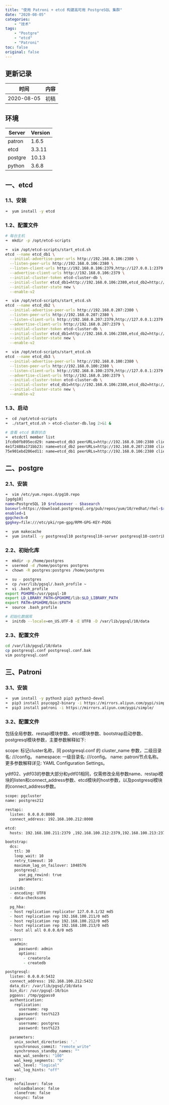 ```yaml
---
title: "使用 Patroni + etcd 构建高可用 PostgreSQL 集群"
date: "2020-08-05"
categories:
    - "技术"
tags:
    - "Postgre"
    - "etcd"
    - "Patroni"
toc: false
original: false
---
```


## 更新记录

| 时间       | 内容 |
| ---------- | ---- |
| 2020-08-05 | 初稿 |

## 环境

| Server  | Version |
| ------- | ------- |
| patron  | 1.6.5   |
| etcd    | 3.3.11  |
| postgre | 10.13   |
| python  | 3.6.8   |

## 一、etcd

### 1.1、安装

``` zsh
➜  yum install -y etcd
```

### 1.2、配置文件

``` zsh
# 每台主机
➜  mkdir -p /opt/etcd-scripts

➜  vim /opt/etcd-scripts/start_etcd.sh
etcd --name etcd_db1 \
  --initial-advertise-peer-urls http://192.168.0.106:2380 \
  --listen-peer-urls http://192.168.0.106:2380 \
  --listen-client-urls http://192.168.0.106:2379,http://127.0.0.1:2379 \
  --advertise-client-urls http://192.168.0.106:2379 \
  --initial-cluster-token etcd-cluster-db \
  --initial-cluster etcd_db1=http://192.168.0.106:2380,etcd_db2=http://192.168.0.207:2380,etcd_db3=http://192.168.0.100:2380 \
  --initial-cluster-state new \
  --enable-v2

➜  vim /opt/etcd-scripts/start_etcd.sh
etcd --name etcd_db2 \
  --initial-advertise-peer-urls http://192.168.0.207:2380 \
  --listen-peer-urls http://192.168.0.207:2380 \
  --listen-client-urls http://192.168.0.207:2379,http://127.0.0.1:2379 \
  --advertise-client-urls http://192.168.0.207:2379 \
  --initial-cluster-token etcd-cluster-db \
  --initial-cluster etcd_db1=http://192.168.0.106:2380,etcd_db2=http://192.168.0.207:2380,etcd_db3=http://192.168.0.100:2380 \
  --initial-cluster-state new \
  --enable-v2

➜  vim /opt/etcd-scripts/start_etcd.sh
etcd --name etcd_db3 \
  --initial-advertise-peer-urls http://192.168.0.100:2380 \
  --listen-peer-urls http://192.168.0.100:2380 \
  --listen-client-urls http://192.168.0.100:2379,http://127.0.0.1:2379 \
  --advertise-client-urls http://192.168.0.100:2379 \
  --initial-cluster-token etcd-cluster-db \
  --initial-cluster etcd_db1=http://192.168.0.106:2380,etcd_db2=http://192.168.0.207:2380,etcd_db3=http://192.168.0.100:2380 \
  --initial-cluster-state new \
  --enable-v2
```

### 1.3、启动

``` zsh
➜  cd /opt/etcd-scripts
➜  ./start_etcd.sh > etcd-cluster-db.log 2>&1 &

# 查看 etcd 集群状态
➜  etcdctl member list
1fcdb0fb895ecd29: name=etcd_db3 peerURLs=http://192.168.0.100:2380 clientURLs=http://192.168.0.100:2379 isLeader=false
4e1f2488a171bb23: name=etcd_db2 peerURLs=http://192.168.0.207:2380 clientURLs=http://192.168.0.207:2379 isLeader=false
75e901ebd206ed11: name=etcd_db1 peerURLs=http://192.168.0.106:2380 clientURLs=http://192.168.0.106:2379 isLeader=true
```

## 二、postgre

### 2.1、安装

``` zsh
➜  vim /etc/yum.repos.d/pg10.repo
[pgdg10]
name=PostgreSQL 10 $releasever - $basearch
baseurl=https://download.postgresql.org/pub/repos/yum/10/redhat/rhel-$releasever-$basearch
enabled=1
gpgcheck=0
gpgkey=file:///etc/pki/rpm-gpg/RPM-GPG-KEY-PGDG

➜  yum makecache
➜  yum install -y postgresql10 postgresql10-server postgresql10-contrib
```

### 2.2、初始化库

``` zsh
➜  mkdir -p /home/postgres
➜  usermod -d /home/postgres postgres
➜  chown -R postgres:postgres /home/postgres

➜  su - postgres
➜  cp /var/lib/pgsql/.bash_profile ~
➜  vi .bash_profile
export PGHOME=/usr/pgsql-10
export LD_LBRARY_PATH=$PGHOME/lib:$LD_LIBRARY_PATH
export PATH=$PGHOME/bin:$PATH
➜  source .bash_profile

# 初始化数据库
➜  initdb --locale=en_US.UTF-8 -E UTF8 -D /var/lib/pgsql/10/data
```

### 2.3、配置文件

``` zsh
cd /var/lib/pgsql/10/data
cp postgresql.conf postgresql.conf.bak
vim postgresql.conf
```

## 三、Patroni

### 3.1、安装

``` zsh
➜  yum install -y python3 pip3 python3-devel
➜  pip3 install psycopg2-binary -i https://mirrors.aliyun.com/pypi/simple/
➜  pip3 install patroni -i https://mirrors.aliyun.com/pypi/simple/
```

### 3.2、配置文件

包括全局参数、restapi模块参数、etcd模块参数、bootstrap启动参数、postgresql模块参数，主要参数解释如下:

scope: 标记cluster名称，同 postgresql.conf 的 cluster_name 参数，二级目录名: /<namespace>/<scope>/config。
namespace: 一级目录名: /<namespace>/<scope>/config。
name: patroni节点名称。
更多参数解释详见: YAML Configuration Settings。

ydtf02、ydtf03的参数大部分和ydtf01相同，仅需修改全局参数name、restapi模块的listen和connect_address参数、etcd模块的host参数，以及postgresql模块的connect_address参数。

``` zsh
scope: pgcluster
name: postgres212

restapi:
  listen: 0.0.0.0:8008
  connect_address: 192.168.100.212:8008

etcd:
  hosts: 192.168.100.211:2379 ,192.168.100.212:2379,192.168.100.213:2379

bootstrap:
  dcs:
    ttl: 30
    loop_wait: 10
    retry_timeout: 10
    maximum_lag_on_failover: 1048576
    postgresql:
      use_pg_rewind: true
      parameters:

  initdb:  
  - encoding: UTF8
  - data-checksums

  pg_hba:  
  - host replication replicator 127.0.0.1/32 md5
  - host replication rep 192.168.100.211/0 md5
  - host replication rep 192.168.100.212/0 md5
  - host replication rep 192.168.100.213/0 md5
  - host all all 0.0.0.0/0 md5

  users:
    admin:
      password: admin
      options:
        - createrole
        - createdb

postgresql:
  listen: 0.0.0.0:5432
  connect_address: 192.168.100.212:5432
  data_dir: /var/lib/pgsql/10/data
  bin_dir: /usr/pgsql-10/bin
  pgpass: /tmp/pgpass0
  authentication:
    replication:
      username: rep
      password: test%123
    superuser:
      username: postgres
      password: test%123

  parameters:
    unix_socket_directories: '.'
    synchronous_commit: "remote_write"
    synchronous_standby_names: ""
    max_wal_senders: "100"
    wal_keep_segments: "0"
    wal_level: "logical"
    wal_log_hints: "off"

tags:
    nofailover: false
    noloadbalance: false
    clonefrom: false
    nosync: false
```

